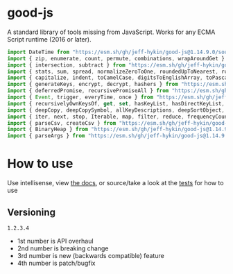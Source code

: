 # good-js

A standard library of tools missing from JavaScript. Works for any ECMA Script runtime (2016 or later).

```js
import DateTime from "https://esm.sh/gh/jeff-hykin/good-js@1.14.9.0/source/date.js"
import { zip, enumerate, count, permute, combinations, wrapAroundGet } from "https://esm.sh/gh/jeff-hykin/good-js@1.14.9.0/source/array.js"
import { intersection, subtract } from "https://esm.sh/gh/jeff-hykin/good-js@1.14.9.0/source/set.js"
import { stats, sum, spread, normalizeZeroToOne, roundedUpToNearest, roundedDownToNearest } from "https://esm.sh/gh/jeff-hykin/good-js@1.14.9.0/source/math.js"
import { capitalize, indent, toCamelCase, digitsToEnglishArray, toPascalCase, toKebabCase, toSnakeCase, toScreamingKebabCase, toScreamingSnakeCase, toRepresentation, toString, regex, findAll, iterativelyFindAll, escapeRegexMatch, escapeRegexReplace, extractFirst, isValidIdentifier, removeCommonPrefix, didYouMean } from "https://esm.sh/gh/jeff-hykin/good-js@1.14.9.0/source/string.js"
import { generateKeys, encrypt, decrypt, hashers } from "https://esm.sh/gh/jeff-hykin/good-js@1.14.9.0/source/encryption.js"
import { deferredPromise, recursivePromiseAll } from "https://esm.sh/gh/jeff-hykin/good-js@1.14.9.0/source/async.js"
import { Event, trigger, everyTime, once } from "https://esm.sh/gh/jeff-hykin/good-js@1.14.9.0/source/events.js"
import { recursivelyOwnKeysOf, get, set, hasKeyList, hasDirectKeyList, remove, merge, compareProperty, recursivelyIterateOwnKeysOf } from "https://esm.sh/gh/jeff-hykin/good-js@1.14.9.0/source/object.js"
import { deepCopy, deepCopySymbol, allKeyDescriptions, deepSortObject, shallowSortObject, isGeneratorObject,isAsyncIterable, isSyncIterable, isIterableTechnically, isSyncIterableObjectOrContainer, allKeys } from "https://esm.sh/gh/jeff-hykin/good-js@1.14.9.0/source/value.js"
import { iter, next, stop, Iterable, map, filter, reduce, frequencyCount, zip, count, enumerate, permute, combinations, slices, asyncIteratorToList, concurrentlyTransform, forkBy } from "https://esm.sh/gh/jeff-hykin/good-js@1.14.9.0/source/iterable.js"
import { parseCsv, createCsv } from "https://esm.sh/gh/jeff-hykin/good-js@1.14.9.0/source/csv.js"
import { BinaryHeap } from "https://esm.sh/gh/jeff-hykin/good-js@1.14.9.0/source/binary_heap.js"
import { parseArgs } from "https://esm.sh/gh/jeff-hykin/good-js@1.14.9.0/source/flattened/parse_args.js"
```


# How to use

Use intellisense, view [the docs](https://esm.sh/gh/jeff-hykin/good-js?doc), or source/take a look at the [tests](https://github.com/jeff-hykin/good-js/tree/master/tests) for how to use

## Versioning

`1.2.3.4`
- 1st number is API overhaul
- 2nd number is breaking change
- 3rd number is new (backwards compatible) feature 
- 4th number is patch/bugfix
